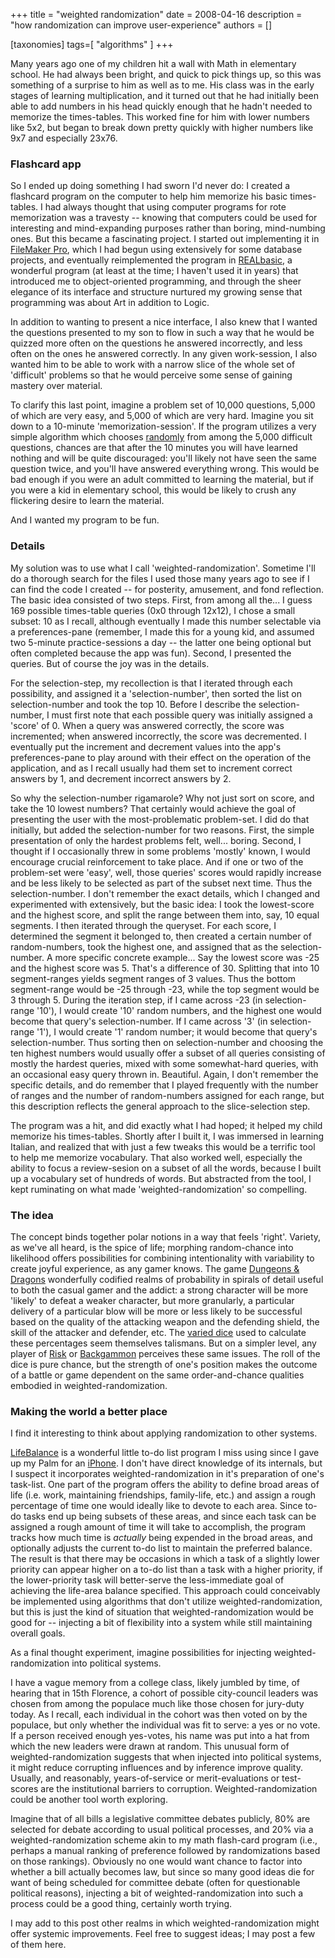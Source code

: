 +++
title = "weighted randomization"
date = 2008-04-16
description = "how randomization can improve user-experience"
authors = []

[taxonomies]
tags=[ "algorithms" ]
+++


Many years ago one of my children hit a wall with Math in elementary school. He had always been bright, and quick to pick things up, so this was something of a surprise to him as well as to me. His class was in the early stages of learning multiplication, and it turned out that he had initially been able to add numbers in his head quickly enough that he hadn't needed to memorize the times-tables. This worked fine for him with lower numbers like 5x2, but began to break down pretty quickly with higher numbers like 9x7 and especially 23x76.

### Flashcard app

So I ended up doing something I had sworn I'd never do: I created a flashcard program on the computer to help him memorize his basic times-tables. I had always thought that using computer programs for rote memorization was a travesty -- knowing that computers could be used for interesting and mind-expanding purposes rather than boring, mind-numbing ones. But this became a fascinating project. I started out implementing it in [FileMaker Pro](http://en.wikipedia.org/wiki/Filemaker_Pro), which I had begun using extensively for some database projects, and eventually reimplemented the program in [REALbasic](http://en.wikipedia.org/wiki/REALbasic), a wonderful program (at least at the time; I haven't used it in years) that introduced me to object-oriented programming, and through the sheer elegance of its interface and structure nurtured my growing sense that programming was about Art in addition to Logic.

In addition to wanting to present a nice interface, I also knew that I wanted the questions presented to my son to flow in such a way that he would be quizzed more often on the questions he answered incorrectly, and less often on the ones he answered correctly. In any given work-session, I also wanted him to be able to work with a narrow slice of the whole set of 'difficult' problems so that he would perceive some sense of gaining mastery over material.

To clarify this last point, imagine a problem set of 10,000 questions, 5,000 of which are very easy, and 5,000 of which are very hard. Imagine you sit down to a 10-minute 'memorization-session'. If the program utilizes a very simple algorithm which chooses [randomly](http://en.wikipedia.org/wiki/Randomness) from among the 5,000 difficult questions, chances are that after the 10 minutes you will have learned nothing and will be quite discouraged: you'll likely not have seen the same question twice, and you'll have answered everything wrong. This would be bad enough if you were an adult committed to learning the material, but if you were a kid in elementary school, this would be likely to crush any flickering desire to learn the material.

And I wanted my program to be fun.

### Details

My solution was to use what I call 'weighted-randomization'. Sometime I'll do a thorough search for the files I used those many years ago to see if I can find the code I created -- for posterity, amusement, and fond reflection. The basic idea consisted of two steps. First, from among all the... I guess 169 possible times-table queries (0x0 through 12x12), I chose a small subset: 10 as I recall, although eventually I made this number selectable via a preferences-pane (remember, I made this for a young kid, and assumed two 5-minute practice-sessions a day -- the latter one being optional but often completed because the app was fun). Second, I presented the queries. But of course the joy was in the details.

For the selection-step, my recollection is that I iterated through each possibility, and assigned it a 'selection-number', then sorted the list on selection-number and took the top 10. Before I describe the selection-number, I must first note that each possible query was initially assigned a 'score' of 0. When a query was answered correctly, the score was incremented; when answered incorrectly, the score was decremented. I eventually put the increment and decrement values into the app's preferences-pane to play around with their effect on the operation of the application, and as I recall usually had them set to increment correct answers by 1, and decrement incorrect answers by 2.

So why the selection-number rigamarole? Why not just sort on score, and take the 10 lowest numbers? That certainly would achieve the goal of presenting the user with the most-problematic problem-set. I did do that initially, but added the selection-number for two reasons. First, the simple presentation of only the hardest problems felt, well... boring. Second, I thought if I occasionally threw in some problems 'mostly' known, I would encourage crucial reinforcement to take place. And if one or two of the problem-set were 'easy', well, those queries' scores would rapidly increase and be less likely to be selected as part of the subset next time. Thus the selection-number. I don't remember the exact details, which I changed and experimented with extensively, but the basic idea: I took the lowest-score and the highest score, and split the range between them into, say, 10 equal segments. I then iterated through the queryset. For each score, I determined the segment it belonged to, then created a certain number of random-numbers, took the highest one, and assigned that as the selection-number. A more specific concrete example... Say the lowest score was -25 and the highest score was 5. That's a difference of 30. Splitting that into 10 segment-ranges yields segment ranges of 3 values. Thus the bottom segment-range would be -25 through -23, while the top segment would be 3 through 5. During the iteration step, if I came across -23 (in selection-range '10'), I would create '10' random numbers, and the highest one would become that query's selection-number. If I came across '3' (in selection-range '1'), I would create '1' random number; it would become that query's selection-number. Thus sorting then on selection-number and choosing the ten highest numbers would usually offer a subset of all queries consisting of mostly the hardest queries, mixed with some somewhat-hard queries, with an occasional easy query thrown in. Beautiful. Again, I don't remember the specific details, and do remember that I played frequently with the number of ranges and the number of random-numbers assigned for each range, but this description reflects the general approach to the slice-selection step.

The program was a hit, and did exactly what I had hoped; it helped my child memorize his times-tables. Shortly after I built it, I was immersed in learning Italian, and realized that with just a few tweaks this would be a terrific tool to help me memorize vocabulary. That also worked well, especially the ability to focus a review-sesion on a subset of all the words, because I built up a vocabulary set of hundreds of words. But abstracted from the tool, I kept ruminating on what made 'weighted-randomization' so compelling.

### The idea

The concept binds together polar notions in a way that feels 'right'. Variety, as we've all heard, is the spice of life; morphing random-chance into likelihood offers possibilities for combining intentionality with variability to create joyful experience, as any gamer knows. The game [Dungeons & Dragons](http://en.wikipedia.org/wiki/Dungeons_and_dragons) wonderfully codified realms of probability in spirals of detail useful to both the casual gamer and the addict: a strong character will be more 'likely' to defeat a weaker character, but more granularly, a particular delivery of a particular blow will be more or less likely to be successful based on the quality of the attacking weapon and the defending shield, the skill of the attacker and defender, etc. The [varied dice](http://en.wikipedia.org/wiki/Dice#Non-cubical_dice) used to calculate these percentages seem themselves talismans. But on a simpler level, any player of [Risk](http://en.wikipedia.org/wiki/Risk_%28game%29) or [Backgammon](http://en.wikipedia.org/wiki/Backgammon) perceives these same issues. The roll of the dice is pure chance, but the strength of one's position makes the outcome of a battle or game dependent on the same order-and-chance qualities embodied in weighted-randomization.

### Making the world a better place

I find it interesting to think about applying randomization to other systems. 

[LifeBalance](http://web.archive.org/web/20080830093825/http://www.llamagraphics.com/LB/index.php) is a wonderful little to-do list program I miss using since I gave up my Palm for an [iPhone](http://www.apple.com/iphone/). I don't have direct knowledge of its internals, but I suspect it incorporates weighted-randomization in it's preparation of one's task-list. One part of the program offers the ability to define broad areas of life (i.e. work, maintaining friendships, family-life, etc.) and assign a rough percentage of time one would ideally like to devote to each area. Since to-do tasks end up being subsets of these areas, and since each task can be assigned a rough amount of time it will take to accomplish, the program tracks how much time is *actually* being expended in the broad areas, and optionally adjusts the current to-do list to maintain the preferred balance. The result is that there may be occasions in which a task of a slightly lower priority can appear higher on a to-do list than a task with a higher priority, if the lower-priority task will better-serve the less-immediate goal of achieving the life-area balance specified. This approach could conceivably be implemented using algorithms that don't utilize weighted-randomization, but this is just the kind of situation that weighted-randomization would be good for -- injecting a bit of flexibility into a system while still maintaining overall goals.

As a final thought experiment, imagine possibilities for injecting weighted-randomization into political systems.

I have a vague memory from a college class, likely jumbled by time, of hearing that in 15th Florence, a cohort of possible city-council leaders was chosen from among the populace much like those chosen for jury-duty today. As I recall, each individual in the cohort was then voted on by the populace, but only whether the individual was fit to serve: a yes or no vote. If a person received enough yes-votes, his name was put into a hat from which the new leaders were drawn at random. This unusual form of weighted-randomization suggests that when injected into political systems, it might reduce corrupting influences and by inference improve quality. Usually, and reasonably, years-of-service or merit-evaluations or test-scores are the institutional barriers to corruption. Weighted-randomization could be another tool worth exploring.

Imagine that of all bills a legislative committee debates publicly, 80% are selected for debate according to usual political processes, and 20% via a weighted-randomization scheme akin to my math flash-card program (i.e., perhaps a manual ranking of preference followed by randomizations based on those rankings). Obviously no one would want chance to factor into whether a bill actually becomes law, but since so many good ideas die for want of being scheduled for committee debate (often for questionable political reasons), injecting a bit of weighted-randomization into such a process could be a good thing, certainly worth trying.

I may add to this post other realms in which weighted-randomization might offer systemic improvements. Feel free to suggest ideas; I may post a few of them here.

